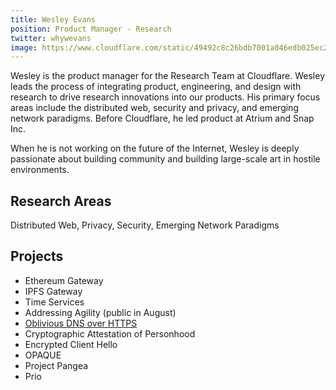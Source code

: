 ```yaml
---
title: Wesley Evans 
position: Product Manager - Research
twitter: whywevans
image: https://www.cloudflare.com/static/49492c8c26bdb7001a046edb025ec2a6/2qiXzNiPRgeBht7HYFzj.jpg
---
```

Wesley is the product manager for the Research Team at Cloudflare. Wesley leads the process of integrating product, engineering, and design with research to drive research innovations into our products. His primary focus areas include the distributed web, security and privacy, and emerging network paradigms. Before Cloudflare, he led product at Atrium and Snap Inc. 

When he is not working on the future of the Internet, Wesley is deeply passionate about building community and building large-scale art in hostile environments. 

## Research Areas 
Distributed Web, Privacy, Security, Emerging Network Paradigms

## Projects
* Ethereum Gateway
* IPFS Gateway
* Time Services
* Addressing Agility (public in August)
* [Oblivious DNS over HTTPS](/docs/odns)
* Cryptographic Attestation of Personhood
* Encrypted Client Hello
* OPAQUE
* Project Pangea 
* Prio